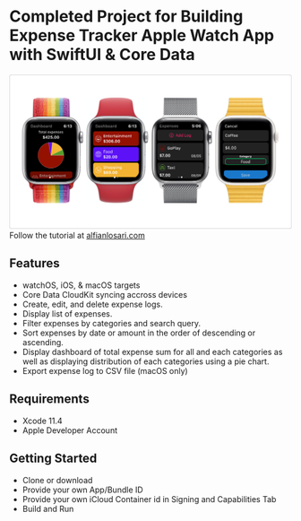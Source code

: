 # Completed Project for Building Expense Tracker Apple Watch App with SwiftUI & Core Data

![Alt text](./promo.png?raw=true "Building Expense Tracker Apple Watch App with SwiftUI & Core Data")
Follow the tutorial at [alfianlosari.com](https://alfianlosari.com/posts/building-expense-tracker-apple-watch-app-with-swiftui-core-data/ "Xcoding with Alfian Blog")

## Features
* watchOS, iOS, & macOS targets
* Core Data CloudKit syncing accross devices
* Create, edit, and delete expense logs.
* Display list of expenses.
* Filter expenses by categories and search query.
* Sort expenses by date or amount in the order of descending or ascending.
* Display dashboard of total expense sum for all and each categories as well as displaying distribution of each categories using a pie chart.
* Export expense log to CSV file (macOS only)

## Requirements
- Xcode 11.4
- Apple Developer Account

## Getting Started
- Clone or download
- Provide your own App/Bundle ID
- Provide your own iCloud Container id in Signing and Capabilities Tab
- Build and Run
